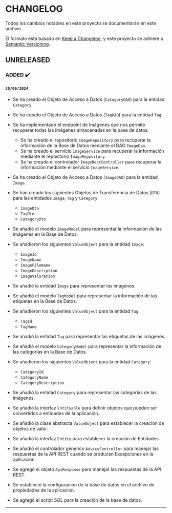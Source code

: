# CHANGELOG

Todos los cambios notables en este proyecto se documentarán en este archivo.

El formato está basado en [Keep a Changelog](https://keepachangelog.com/en/1.1.0/), y este proyecto se adhiere a [Semantic Versioning](https://semver.org/spec/v2.0.0.html).

<!-- ## [Unreleased] -->
<!-- ### ADDED ✔️-->
<!-- ### FIXED 🐛-->
<!-- ### CHANGED 🛠️-->
<!-- ### REMOVED 🗑️-->
<!-- ### SECURITY 🛡️-->
<!-- ### DEPRECATED 🛑-->

## UNRELEASED

### ADDED ✔️

#### `25/09/2024`

- Se ha creado el Objeto de Acceso a Datos (`CategoryDAO`) para la entidad `Category`.


- Se ha creado el Objeto de Acceso a Datos (`TagDAO`) para la entidad `Tag`.


- Se ha implementado el endpoint de Imágenes que nos permite recuperar todas las imágenes almacenadas en la base de datos.
  - Se ha creado el repositorio `ImageRepository` para recuperar la información de la Base de Datos mediante el DAO `ImageDao`.
  - Se ha creado el servicio `ImageService` para recuperar la información mediante el repositorio `ImageRepository`.
  - Se ha creado el controlador `ImageRestController` para recuperar la información mediante el servicio `ImageService`.


- Se ha creado el Objeto de Acceso a Datos (`ImageDAO`) para la entidad `Image`.


- Se han creado los siguientes Objetos de Transferencia de Datos (`DTO`) para las entidades `Image`, `Tag` y `Category`:
  - `ImageDto`
  - `TagDto`
  - `CategoryDto`


- Se añadió el modelo `ImageModel` para representar la información de las imágenes en la Base de Datos.


- Se añadieron los siguientes `ValueObject` para la entidad `Image`:
  - `ImageId`
  - `ImageName`
  - `ImageFileName`
  - `ImageDescription`
  - `ImageValoration`


- Se añadió la entidad `Image` para representar las imágenes.


- Se añadió el modelo `TagModel` para representar la información de las etiquetas en la Base de Datos.


- Se añadieron los siguientes `ValueObject` para la entidad `Tag`:
  - `TagId`
  - `TagName`


- Se añadió la entidad `Tag` para representar las etiquetas de las imágenes.


- Se añadió el modelo `CategoryModel` para representar la información de las categorías en la Base de Datos.


- Se añadieron los siguientes `ValueObject` para la entidad `Category`:
  - `CategoryId`
  - `CategoryName`
  - `CategoryDescription`


- Se añadió la entidad `Category` para representar las categorías de las imágenes.


- Se añadió la interfaz `Entityable` para definir objetos que pueden ser convertidos a entidades de la aplicación.

 
- Se añadió la clase abstracta `ValueObject` para establecer la creación de objetos de valor.


- Se añadió la interfaz `Entity` para establecer la creación de Entidades.


- Se añadió el controlador génerico `AdviceController` para manejar las respuestas de la API REST cuando se producen
Excepciones en la aplicación.


- Se agregó el objeto `ApiResponse` para manejar las respuestas de la API REST.


- Se estableció la configuración de la base de datos en el archivo de propiedades de la aplicación.


- Se agregó el script SQL para la creación de la base de datos.

---